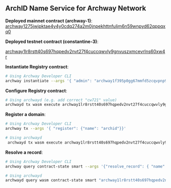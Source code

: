 ## ArchID Name Service for Archway Network

**Deployed mainnet contract (archway-1)**: 
[archway1275jwjpktae4y4y0cdq274a2m0jnpekhttnfuljm6n59wnpyd62qppqxq0](https://www.mintscan.io/archway/txs/2951FE20DC1FE4E0053AD26176DF19812D5430077F0F2769ED50B9BF4BB39721)

**Deployed testnet contract (constantine-3)**: 

[archway1lr8rstt40s697hqpedv2nvt27f4cuccqwvly9gnvuszxmcevrlns60xw4r](https://testnet.mintscan.io/archway-testnet/txs/2E6CB87501E630D864DEA312D5814BF93ED4C7E87A6C8993BA640615CA016D11)


**Instantiate Registry contract**:
```bash
# Using Archway Developer CLI
archway instantiate --args '{ "admin": "archway1f395p0gg67mmfd5zcqvpnp9cxnu0hg6r9hfczq", "wallet": "archway1f395p0gg67mmfd5zcqvpnp9cxnu0hg6r9hfczq", "cw721": "tbd", "base_cost": "250000000000000000", "base_expiration": 31536000 }'
```

**Configure Registry contract**:
```bash
# Using archwayd (e.g. add correct "cw721" value)
archwayd tx wasm execute archway1lr8rstt40s697hqpedv2nvt27f4cuccqwvly9gnvuszxmcevrlns60xw4r '{ "update_config": { "config": { "admin": "archway1f395p0gg67mmfd5zcqvpnp9cxnu0hg6r9hfczq", "wallet": "archway1f395p0gg67mmfd5zcqvpnp9cxnu0hg6r9hfczq", "cw721": "archway146htsfvftmq8fl26977w9xgdwmsptr2quuf7yyra4j0gttx32z3secq008", "base_cost": "250000000000000000", "base_expiration": 31536000 } } }' --from keplr --chain-id "constantine-3" --node "https://rpc.constantine.archway.tech:443" --broadcast-mode sync --output json -y --gas-prices $(archwayd q rewards estimate-fees 1 --node 'https://rpc.constantine.archway.tech:443' --output json | jq -r '.gas_unit_price | (.amount + .denom)')
```


**Register a domain**:
```bash
# Using Archway Developer CLI
archway tx --args '{ "register": {"name": "archid"}}'
```

```bash
# Using archwayd
 archwayd tx wasm execute archway1lr8rstt40s697hqpedv2nvt27f4cuccqwvly9gnvuszxmcevrlns60xw4r '{"register": {"name": "archid"}}' --from keplr --chain-id "constantine-3" --node "https://rpc.constantine.archway.tech:443" --broadcast-mode sync --output json -y --gas-prices $(archwayd q rewards estimate-fees 1 --node 'https://rpc.constantine.archway.tech:443' --output json | jq -r '.gas_unit_price | (.amount + .denom)')
```

**Resolve a record**:
```bash
# Using Archway Developer CLI
archway query contract-state smart --args '{"resolve_record": { "name": "archid.arch" }}'
```

```bash
# Using archwayd
archwayd query wasm contract-state smart "archway1lr8rstt40s697hqpedv2nvt27f4cuccqwvly9gnvuszxmcevrlns60xw4r" '{"resolve_record": { "name": "archid.arch" }}' --node "https://rpc.constantine.archway.tech:443"
```
